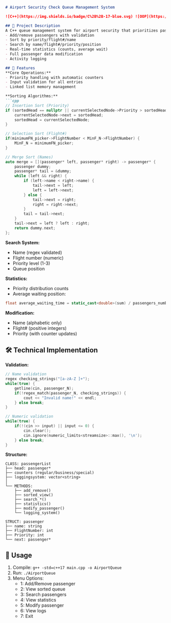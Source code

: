 ```markdown
# Airport Security Check Queue Management System

![C++](https://img.shields.io/badge/C%2B%2B-17-blue.svg) ![OOP](https://img.shields.io/badge/Object%20Oriented-Yes-green.svg) ![License](https://img.shields.io/badge/License-MIT-orange.svg)

## 📝 Project Description
A C++ queue management system for airport security that prioritizes passengers (Regular=1/Business=2/Special Needs=3) using linked lists. Features include:
- Add/remove passengers with validation
- Sort by priority/flight#/name
- Search by name/flight#/priority/position
- Real-time statistics (counts, average wait)
- Full passenger data modification
- Activity logging

## 🚀 Features
**Core Operations:**
- Priority handling with automatic counters
- Input validation for all entries
- Linked list memory management

**Sorting Algorithms:**
```cpp
// Insertion Sort (Priority)
if (sortedHead == nullptr || currentSelectedNode->Priority > sortedHead->Priority) {
    currentSelectedNode->next = sortedHead;
    sortedHead = currentSelectedNode;
}

// Selection Sort (Flight#)
if(minimumFN_picker->FlightNumber < MinF_N->FlightNumber) {
    MinF_N = minimumFN_picker;
}

// Merge Sort (Names)
auto merge = [](passenger* left, passenger* right) -> passenger* {
    passenger dummy;
    passenger* tail = &dummy;
    while (left && right) {
        if (left->name < right->name) {
            tail->next = left;
            left = left->next;
        } else {
            tail->next = right;
            right = right->next;
        }
        tail = tail->next;
    }
    tail->next = left ? left : right;
    return dummy.next;
};
```

**Search System:**
- Name (regex validated)
- Flight number (numeric)
- Priority level (1-3)
- Queue position

**Statistics:**
- Priority distribution counts
- Average waiting position:
```cpp
float average_waiting_time = static_cast<double>(sum) / passengers_number;
```

**Modification:**
- Name (alphabetic only)
- Flight# (positive integers)
- Priority (with counter updates)

## 🛠️ Technical Implementation
**Validation:**
```cpp
// Name validation
regex checking_strings("[a-zA-Z ]+");
while(true) {
    getline(cin, passenger_N);
    if(!regex_match(passenger_N, checking_strings)) {
        cout << "Invalid name!" << endl;
    } else break;
}

// Numeric validation
while(true) {
    if(!(cin >> input) || input <= 0) {
        cin.clear();
        cin.ignore(numeric_limits<streamsize>::max(), '\n');
    } else break;
}
```

**Structure:**
```
CLASS: passengerList
├── head: passenger*
├── counters (regular/business/special)
├── loggingsystem: vector<string>
│
└── METHODS:
    ├── add_remove()
    ├── sorted_view()
    ├── search_*()
    ├── statistics()
    ├── modify_passenger()
    └── logging_system()

STRUCT: passenger
├── name: string
├── FlightNumber: int  
├── Priority: int
└── next: passenger*
```

## 🔧 Usage
1. Compile: `g++ -std=c++17 main.cpp -o AirportQueue`
2. Run: `./AirportQueue`
3. Menu Options:
   - 1: Add/Remove passenger
   - 2: View sorted queue
   - 3: Search passengers
   - 4: View statistics
   - 5: Modify passenger
   - 6: View logs
   - 7: Exit



